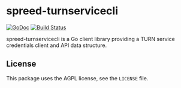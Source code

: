 spreed-turnservicecli
=====================

[![GoDoc](https://godoc.org/github.com/strukturag/spreed-turnservicecli?status.png)](https://godoc.org/github.com/strukturag/spreed-turnservicecli)
[![Build Status](https://travis-ci.org/strukturag/spreed-turnservicecli.svg?branch=master)](https://travis-ci.org/strukturag/spreed-turnservicecli)

spreed-turnservicecli is a Go client library providing a TURN service credentials client and API data structure.

## License

This package uses the AGPL license, see the `LICENSE` file.

